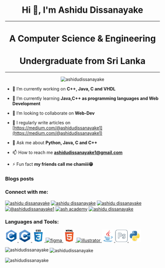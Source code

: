 <h1 align="center">Hi 👋, I'm Ashidu Dissanayake</h1>

---
### <h1 align="center">A Computer Science & Engineering </h1>
<h1 align="center">Undergraduate from Sri Lanka</h1>

---
<p align="center"> <img src="https://komarev.com/ghpvc/?username=ashidudissanayake&label=Profile%20views&color=0e75b6&style=flat" alt="ashidudissanayake" /> </p>

- 🔭 I’m currently working on **C++, Java, C and VHDL**

- 🌱 I’m currently learning **Java,C++ as programming languages and Web Development**

- 👯 I’m looking to collaborate on **Web-Dev**

- 📝 I regularly write articles on [https://medium.com/@ashidudissanayake1](https://medium.com/@ashidudissanayake1)

- 💬 Ask me about **Python, Java, C and C++**

- 📫 How to reach me **ashidudissanayake1@gmail.com**

- ⚡ Fun fact **my friends call me chamiii😁**

### Blogs posts
<!-- BLOG-POST-LIST:START -->
<!-- BLOG-POST-LIST:END -->

<h3 align="left">Connect with me:</h3>
<p align="left">
<a href="https://linkedin.com/in/ashidu dissanayake" target="blank"><img align="center" src="https://raw.githubusercontent.com/rahuldkjain/github-profile-readme-generator/master/src/images/icons/Social/linked-in-alt.svg" alt="ashidu dissanayake" height="30" width="40" /></a>
<a href="https://fb.com/ashidu dissanayake" target="blank"><img align="center" src="https://raw.githubusercontent.com/rahuldkjain/github-profile-readme-generator/master/src/images/icons/Social/facebook.svg" alt="ashidu dissanayake" height="30" width="40" /></a>
<a href="https://instagram.com/ashidu dissanayake" target="blank"><img align="center" src="https://raw.githubusercontent.com/rahuldkjain/github-profile-readme-generator/master/src/images/icons/Social/instagram.svg" alt="ashidu dissanayake" height="30" width="40" /></a>
<a href="https://medium.com/@ashidudissanayake1" target="blank"><img align="center" src="https://raw.githubusercontent.com/rahuldkjain/github-profile-readme-generator/master/src/images/icons/Social/medium.svg" alt="@ashidudissanayake1" height="30" width="40" /></a>
<a href="https://https://www.youtube.com/channel/UCM1i8WOt4PjN9C-7l2okveQ" target="blank"><img align="center" src="https://raw.githubusercontent.com/rahuldkjain/github-profile-readme-generator/master/src/images/icons/Social/youtube.svg" alt="ash academy" height="30" width="40" /></a>
<a href="https://www.hackerrank.com/ashidu dissanayake" target="blank"><img align="center" src="https://raw.githubusercontent.com/rahuldkjain/github-profile-readme-generator/master/src/images/icons/Social/hackerrank.svg" alt="ashidu dissanayake" height="30" width="40" /></a>
</p>

<h3 align="left">Languages and Tools:</h3>
<p align="left"> <a href="https://www.cprogramming.com/" target="_blank" rel="noreferrer"> <img src="https://raw.githubusercontent.com/devicons/devicon/master/icons/c/c-original.svg" alt="c" width="40" height="40"/> </a> <a href="https://www.w3schools.com/cpp/" target="_blank" rel="noreferrer"> <img src="https://raw.githubusercontent.com/devicons/devicon/master/icons/cplusplus/cplusplus-original.svg" alt="cplusplus" width="40" height="40"/> </a> <a href="https://www.w3schools.com/css/" target="_blank" rel="noreferrer"> <img src="https://raw.githubusercontent.com/devicons/devicon/master/icons/css3/css3-original-wordmark.svg" alt="css3" width="40" height="40"/> </a> <a href="https://www.figma.com/" target="_blank" rel="noreferrer"> <img src="https://www.vectorlogo.zone/logos/figma/figma-icon.svg" alt="figma" width="40" height="40"/> </a> <a href="https://www.w3.org/html/" target="_blank" rel="noreferrer"> <img src="https://raw.githubusercontent.com/devicons/devicon/master/icons/html5/html5-original-wordmark.svg" alt="html5" width="40" height="40"/> </a> <a href="https://www.adobe.com/in/products/illustrator.html" target="_blank" rel="noreferrer"> <img src="https://www.vectorlogo.zone/logos/adobe_illustrator/adobe_illustrator-icon.svg" alt="illustrator" width="40" height="40"/> </a> <a href="https://www.java.com" target="_blank" rel="noreferrer"> <img src="https://raw.githubusercontent.com/devicons/devicon/master/icons/java/java-original.svg" alt="java" width="40" height="40"/> </a> <a href="https://www.photoshop.com/en" target="_blank" rel="noreferrer"> <img src="https://raw.githubusercontent.com/devicons/devicon/master/icons/photoshop/photoshop-line.svg" alt="photoshop" width="40" height="40"/> </a> <a href="https://www.python.org" target="_blank" rel="noreferrer"> <img src="https://raw.githubusercontent.com/devicons/devicon/master/icons/python/python-original.svg" alt="python" width="40" height="40"/> </a> </p>

<p><img align="left" src="https://github-readme-stats.vercel.app/api/top-langs?username=ashidudissanayake&show_icons=true&locale=en&layout=compact" alt="ashidudissanayake" /></p>

<p>&nbsp;<img align="center" src="https://github-readme-stats.vercel.app/api?username=ashidudissanayake&show_icons=true&locale=en" alt="ashidudissanayake" /></p>

<p><img align="center" src="https://github-readme-streak-stats.herokuapp.com/?user=ashidudissanayake&" alt="ashidudissanayake" /></p>

